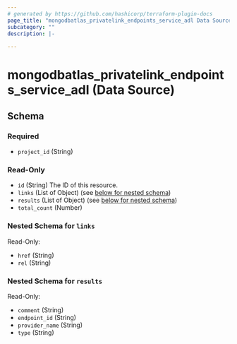 ```yaml
---
# generated by https://github.com/hashicorp/terraform-plugin-docs
page_title: "mongodbatlas_privatelink_endpoints_service_adl Data Source - terraform-provider-mongodbatlas"
subcategory: ""
description: |-
  
---
```


# mongodbatlas_privatelink_endpoints_service_adl (Data Source)





<!-- schema generated by tfplugindocs -->
## Schema

### Required

- `project_id` (String)

### Read-Only

- `id` (String) The ID of this resource.
- `links` (List of Object) (see [below for nested schema](#nestedatt--links))
- `results` (List of Object) (see [below for nested schema](#nestedatt--results))
- `total_count` (Number)

<a id="nestedatt--links"></a>
### Nested Schema for `links`

Read-Only:

- `href` (String)
- `rel` (String)


<a id="nestedatt--results"></a>
### Nested Schema for `results`

Read-Only:

- `comment` (String)
- `endpoint_id` (String)
- `provider_name` (String)
- `type` (String)
